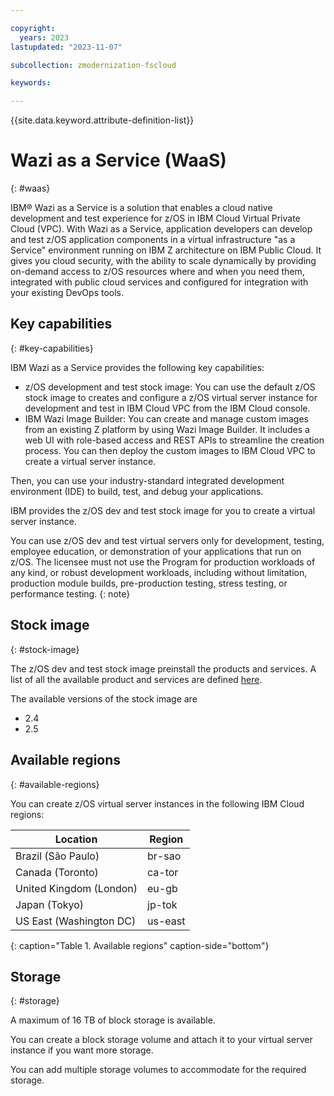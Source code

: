 ```yaml
---

copyright:
  years: 2023
lastupdated: "2023-11-07"

subcollection: zmodernization-fscloud

keywords:

---
```


{{site.data.keyword.attribute-definition-list}}

# Wazi as a Service (WaaS)
{: #waas}

IBM® Wazi as a Service is a solution that enables a cloud native development and test experience for z/OS in IBM Cloud Virtual Private Cloud (VPC). With Wazi as a Service, application developers can develop and test z/OS application components in a virtual infrastructure "as a Service" environment running on IBM Z architecture on IBM Public Cloud. It gives you cloud security, with the ability to scale dynamically by providing on-demand access to z/OS resources where and when you need them, integrated with public cloud services and configured for integration with your existing DevOps tools.

## Key capabilities
{: #key-capabilities}

IBM Wazi as a Service provides the following key capabilities:

- z/OS development and test stock image: You can use the default z/OS stock image to creates and configure a z/OS virtual server instance for development and test in IBM Cloud VPC from the IBM Cloud console.
- IBM Wazi Image Builder: You can create and manage custom images from an existing Z platform by using Wazi Image Builder. It includes a web UI with role-based access and REST APIs to streamline the creation process. You can then deploy the custom images to IBM Cloud VPC to create a virtual server instance.

Then, you can use your industry-standard integrated development environment (IDE) to build, test, and debug your applications.

IBM provides the z/OS dev and test stock image for you to create a virtual server instance.

You can use z/OS dev and test virtual servers only for development, testing, employee education, or demonstration of your applications that run on z/OS. The licensee must not use the Program for production workloads of any kind, or robust development workloads, including without limitation, production module builds, pre-production testing, stress testing, or performance testing.
{: note}

## Stock image
{: #stock-image}

The z/OS dev and test stock image preinstall the products and services. A list of all the available product and services are defined [here](https://www.ibm.com/docs/en/wazi-aas/1.0.0?topic=vpc-configurations-in-zos-stock-images).

The available versions of the stock image are

- 2.4
- 2.5

## Available regions
{: #available-regions}

You can create z/OS virtual server instances in the following IBM Cloud regions:

| Location                | Region  | 
|-------------------------|---------|
| Brazil (São Paulo)      | br-sao  |
| Canada (Toronto)        | ca-tor  |
| United Kingdom (London) | eu-gb   |
| Japan (Tokyo)           | jp-tok  |
| US East (Washington DC) | us-east |
{: caption="Table 1. Available regions" caption-side="bottom"}


## Storage
{: #storage}

A maximum of 16 TB of block storage is available.

You can create a block storage volume and attach it to your virtual server instance if you want more storage.

You can add multiple storage volumes to accommodate for the required storage.


